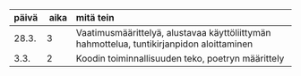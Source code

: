 | päivä | aika 	| mitä tein |
| :-----| :-----| :-----|
| 28.3. | 3    	| Vaatimusmäärittelyä, alustavaa käyttöliittymän hahmottelua, tuntikirjanpidon aloittaminen |
| 3.3.	| 2	| Koodin toiminnallisuuden teko, poetryn määrittely |	
